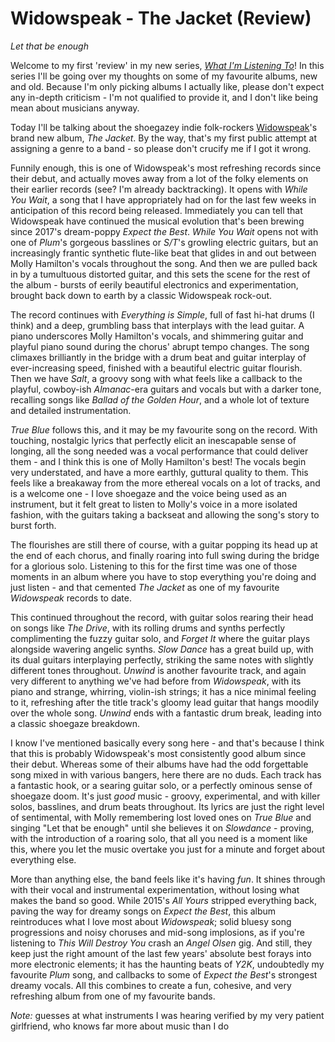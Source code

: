 # Widowspeak - The Jacket (Review)

*Let that be enough*

Welcome to my first 'review' in my new series, *[What I'm Listening To](https://www.mac-goodwin.com/blog/wilt/2022/03/18/wilt-intro.html)*! In this series I'll be going over my thoughts on some of my favourite albums, new and old. Because I'm only picking albums I actually like, please don't expect any in-depth criticism - I'm not qualified to provide it, and I don't like being mean about musicians anyway.

Today I'll be talking about the shoegazey indie folk-rockers [Widowspeak](https://widowspeak.bandcamp.com/)'s brand new album, *The Jacket*. By the way, that's my first public attempt at assigning a genre to a band - so please don't crucify me if I got it wrong.

Funnily enough, this is one of Widowspeak's most refreshing records since their debut, and actually moves away from a lot of the folky elements on their earlier records (see? I'm already backtracking). It opens with *While You Wait*, a song that I have appropriately had on for the last few weeks in anticipation of this record being released. Immediately you can tell that Widowspeak have continued the musical evolution that's been brewing since 2017's dream-poppy *Expect the Best*. *While You Wait* opens not with one of *Plum*'s gorgeous basslines or *S/T*'s growling electric guitars, but an increasingly frantic synthetic flute-like beat that glides in and out between Molly Hamilton's vocals throughout the song. And then we are pulled back in by a tumultuous distorted guitar, and this sets the scene for the rest of the album - bursts of eerily beautiful electronics and experimentation, brought back down to earth by a classic Widowspeak rock-out.

The record continues with *Everything is Simple*, full of fast hi-hat drums (I think) and a deep, grumbling bass that interplays with the lead guitar. A piano underscores Molly Hamilton's vocals, and shimmering guitar and playful piano sound during the chorus' abrupt tempo changes. The song climaxes brilliantly in the bridge with a drum beat and guitar interplay of ever-increasing speed, finished with a beautiful electric guitar flourish. Then we have *Salt*, a groovy song with what feels like a callback to the playful, cowboy-ish *Almanac*-era guitars and vocals but with a darker tone, recalling songs like *Ballad of the Golden Hour*, and a whole lot of texture and detailed instrumentation.

*True Blue* follows this, and it may be my favourite song on the record. With touching, nostalgic lyrics that perfectly elicit an inescapable sense of longing, all the song needed was a vocal performance that could deliver them - and I think this is one of Molly Hamilton's best! The vocals begin very understated, and have a more earthly, guttural quality to them. This feels like a breakaway from the more ethereal vocals on a lot of tracks, and is a welcome one - I love shoegaze and the voice being used as an instrument, but it felt great to listen to Molly's voice in a more isolated fashion, with the guitars taking a backseat and allowing the song's story to burst forth.

The flourishes are still there of course, with a guitar popping its head up at the end of each chorus, and finally roaring into full swing during the bridge for a glorious solo. Listening to this for the first time was one of those moments in an album where you have to stop everything you're doing and just listen - and that cemented *The Jacket* as one of my favourite *Widowspeak* records to date.

This continued throughout the record, with guitar solos rearing their head on songs like *The Drive*, with its rolling drums and synths perfectly complimenting the fuzzy guitar solo, and *Forget It* where the guitar plays alongside wavering angelic synths. *Slow Dance* has a great build up, with its dual guitars interplaying perfectly, striking the same notes with slightly different tones throughout. *Unwind* is another favourite track, and again very different to anything we've had before from *Widowspeak*, with its piano and strange, whirring, violin-ish strings; it has a nice minimal feeling to it, refreshing after the title track's gloomy lead guitar that hangs moodily over the whole song. *Unwind* ends with a fantastic drum break, leading into a classic shoegaze breakdown.

I know I've mentioned basically every song here - and that's because I think that this is probably Widowspeak's most consistently good album since their debut. Whereas some of their albums have had the odd forgettable song mixed in with various bangers, here there are no duds. Each track has a fantastic hook, or a searing guitar solo, or a perfectly ominous sense of shoegaze doom. It's just *good* music - groovy, experimental, and with killer solos, basslines, and drum beats throughout. Its lyrics are just the right level of sentimental, with Molly remembering lost loved ones on *True Blue* and singing "Let that be enough" until she believes it on *Slowdance* - proving, with the introduction of a roaring solo, that all you need is a moment like this, where you let the music overtake you just for a minute and forget about everything else.

More than anything else, the band feels like it's having *fun*. It shines through with their vocal and instrumental experimentation, without losing what makes the band so good. While 2015's *All Yours* stripped everything back, paving the way for dreamy songs on *Expect the Best*, this album reintroduces what I love most about *Widowspeak*; solid bluesy song progressions and noisy choruses and mid-song implosions, as if you're listening to *This Will Destroy You* crash an *Angel Olsen* gig. And still, they keep just the right amount of the last few years' absolute best forays into more electronic elements; it has the haunting beats of *Y2K*, undoubtedly my favourite *Plum* song, and callbacks to some of *Expect the Best*'s strongest dreamy vocals. All this combines to create a fun, cohesive, and very refreshing album from one of my favourite bands.

*Note:* guesses at what instruments I was hearing verified by my very patient girlfriend, who knows far more about music than I do